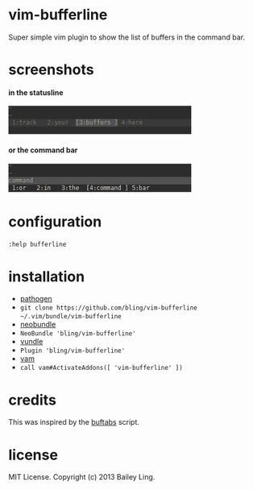 # vim-bufferline

Super simple vim plugin to show the list of buffers in the command bar.

# screenshots

#### in the statusline

![img](img/bufferline-status.png)

#### or the command bar

![img](img/bufferline-command.png)

# configuration

`:help bufferline`

# installation

*  [pathogen](https://github.com/tpope/vim-pathogen)
  *  `git clone https://github.com/bling/vim-bufferline ~/.vim/bundle/vim-bufferline`
*  [neobundle](https://github.com/Shougo/neobundle.vim)
  *  `NeoBundle 'bling/vim-bufferline'`
*  [vundle](https://github.com/gmarik/vundle)
  *  `Plugin 'bling/vim-bufferline'`
*  [vam](https://github.com/MarcWeber/vim-addon-manager)
  *  `call vam#ActivateAddons([ 'vim-bufferline' ])`

# credits

This was inspired by the [buftabs](http://www.vim.org/scripts/script.php?script_id=1664) script.

# license

MIT License. Copyright (c) 2013 Bailey Ling.
